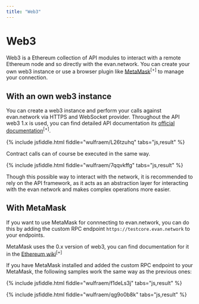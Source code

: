 ```yaml
---
title: "Web3"
---
```

# Web3
Web3 is a Ethereum collection of API modules to interact with a remote Ethereum node and so directly with the evan.network. You can create your own web3 instance or use a browser plugin like [MetaMask](https://metamask.io/)<sup>[+]</sup> to manage your connection.


## With an own web3 instance
You can create a web3 instance and perform your calls against evan.network via HTTPS and WebSocket provider. Throughout the API web3 1.x is used, you can find detailed API documentation its [official documentation](https://web3js.readthedocs.io/en/1.0/index.html)<sup>[+]</sup>.

{% include jsfiddle.html fiddle="wulfraem/L26tzuhq" tabs="js,result" %}

Contract calls can of course be executed in the same way.

{% include jsfiddle.html fiddle="wulfraem/7qqvkffg" tabs="js,result" %}

Though this possible way to interact with the network, it is recommended to rely on the API framework, as it acts as an abstraction layer for interacting with the evan network and makes complex operations more easier.


## With MetaMask
If you want to use MetaMask for connnecting to evan.network, you can do this by adding the custom RPC endpoint `https://testcore.evan.network` to your endpoints.

MetaMask uses the 0.x version of web3, you can find documentation for it in the [Ethereum wiki](https://github.com/ethereum/wiki/wiki/JavaScript-API)<sup>[+]</sup>

If you have MetaMask installed and added the custom RPC endpoint to your MetaMask, the following samples work the same way as the previous ones:

{% include jsfiddle.html fiddle="wulfraem/f1deLs3j" tabs="js,result" %}

{% include jsfiddle.html fiddle="wulfraem/qg9o0b8k" tabs="js,result" %}
